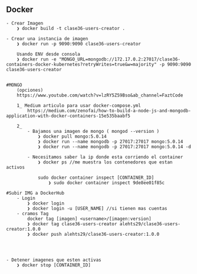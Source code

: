 ## Docker

    - Crear Imagen
        ❯ docker build -t clase36-users-creator .

    - Crear una instancia de imagen
        ❯ docker run -p 9090:9090 clase36-users-creator

        Usando ENV desde consola
        ❯ docker run -e "MONGO_URL=mongodb://172.17.0.2:27017/clase36-containers-docker-kubernetes?retryWrites=true&w=majority" -p 9090:9090 clase36-users-creator


    #MONGO
        (opciones)
        https://www.youtube.com/watch?v=lzRY5Z59Bso&ab_channel=FaztCode

        1_ Medium articulo para usar docker-compose.yml
            https://medium.com/zenofai/how-to-build-a-node-js-and-mongodb-application-with-docker-containers-15e535baabf5

        2_ 
            - Bajamos una imagen de mongo ( mongod --version )
                ❯ docker pull mongo:5.0.14
                ❯ docker run --name mongodb -p 27017:27017 mongo:5.0.14
                ❯ docker run --name mongodb -p 27017:27017 mongo:5.0.14 -d

            - Necesitamos saber la ip donde esta corriendo el container
                ❯ docker ps //me muestra los contenedores que estan activos
                
                sudo docker container inspect [CONTAINER_ID]
                    ❯ sudo docker container inspect 9de8ee01f85c

    #Subir IMG a DockerHub
        - Login
            ❯ docker login
            ❯ docker login -u [USER_NAME] //si tienen mas cuentas
        - cramos Tag
            docker tag [imagen] <username>/[imagen:version]
            ❯ docker tag clase36-users-creator alehts29/clase36-users-creator:1.0.0
            ❯ docker push alehts29/clase36-users-creator:1.0.0




    - Detener imagenes que esten activas
        ❯ docker stop [CONTAINER_ID]

